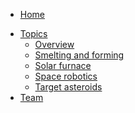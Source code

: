 <!-- docs/_sidebar.md -->

* [Home](/index.md)
<!-- * [科技树](tech-tree.md) -->
* [Topics](topics.md)
  * [Overview](topics/overview.md)
  <!-- * [电推](topics/electric-propulsion.md) -->
  * [Smelting and forming](topics/smelting-and-forming.md)
  * [Solar furnace](topics/solar-focus.md)
  * [Space robotics](topics/space-robotics.md)
  * [Target asteroids](topics/target-asteroids.md)
* [Team](team.md)


<!-- * Meeting record
  * [2018-09](meeting-notes/2018-09.md)
  * [2018-10a](meeting-notes/2018-10a.md) -->
  
<!-- * [加入我们](join-us.md) -->
